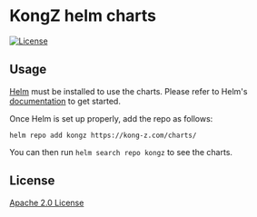 # KongZ helm charts

[![License](https://img.shields.io/badge/License-Apache%202.0-blue.svg)](https://opensource.org/licenses/Apache-2.0)
## Usage

[Helm](https://helm.sh) must be installed to use the charts.
Please refer to Helm's [documentation](https://helm.sh/docs/) to get started.

Once Helm is set up properly, add the repo as follows:

```console
helm repo add kongz https://kong-z.com/charts/
```

You can then run `helm search repo kongz` to see the charts.

## License

[Apache 2.0 License](./LICENSE)
